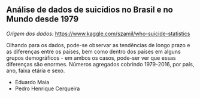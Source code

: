 ## Análise de dados de suicídios no Brasil e no Mundo desde 1979

*Origem dos dados:* https://www.kaggle.com/szamil/who-suicide-statistics

Olhando para os dados, pode-se observar as tendências de longo prazo e as diferenças entre os países, bem como dentro dos países em alguns grupos demográficos - em ambos os casos, pode-ser ver que essas diferenças são enormes.
Números agregados cobrindo 1979-2016, por país, ano, faixa etária e sexo.

- Eduardo Maia
- Pedro Henrique Cerqueira
